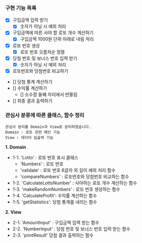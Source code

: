 ### 구현 기능 목록

- [x] 구입금액 입력 받기
  - [x] 숫자가 아닐 시 예외 처리
- [x] 구입금액에 따른 사야 할 로또 개수 계산하기
  - [x] 구입금액 1000원 단위 아래로 내림 처리
- [x] 로또 번호 생성
  - [x] 로또 번호 오름차순 정렬
- [x] 당첨 번호 및 보너스 번호 입력 받기
  - [x] 숫자가 아닐 시 예외 처리
- [x] 로또번호와 당첨번호 비교하기
- [] 당첨 통계 계산하기
- [] 수익률 계산하기
  - [] 소수점 둘째 자리에서 반올림
- [] 최종 결과 출력하기

### 관심사 분류에 따른 클래스, 함수 정리

```
관심사 분리를 Domain과 View로 분리하였습니다.
Domain : 로또 관련 메인 기능
View : 데이터 입출력 기능
```

**1. Domain**

- 1-1. 'Lotto' : 로또 번호 표시 클래스
  - 'Numbers' : 로또 번호
  - 'validate' : 로또 번호 6글자 외 길이 예외 처리 함수
  - 'compareNumbers' : 로또번호와 당첨번호 비교하는 함수
- 1-2. 'CalculateLottoNumber' : 사야하는 로또 개수 계산하는 함수
- 1-3. 'makeRandomNumbers' : 로또 번호 생성하는 함수
- 1-4. 'CalculateProfit': 수익률 계산하는 함수
- 1-5. 'getStatistics': 당첨 통계를 내리는 함수

**2. View**

- 2-1. 'AmountInput' : 구입금액 입력 받는 함수
- 2-2. 'NumberInput' : 당첨 번호 및 보너스 번호 입력 받는 함수
- 2-3. 'printResult' 당첨 결과 출력하는 함수
